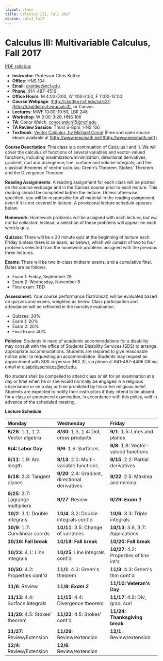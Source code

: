 ```yaml
---
layout: class
title: Calculus III, Fall 2017
course: calc3_fa17
---
```


Calculus III: Multivariable Calculus, Fall 2017
====================================
[PDF syllabus](syllabus.pdf)

- **Instructor**: Professor Chris Kottke
- **Office**: HNS 104
- **Email**: [ckottke@ncf.edu](mailto:ckottke@ncf.edu)
- **Phone**: 914-487-4516
- **Office Hours**: M 4:00-5:00, W 1:00-2:00, F 11:00-12:00
- **Course Webpage**: [http://ckottke.ncf.edu/calc3/](http://ckottke.ncf.edu/calc3), or Canvas
- **Lectures**: MWF 10:00-10:50, LBR 248
- **Workshop**: W 2:00-3:20, HNS 106
- **TA**: Conor Welch, [conor.welch15@ncf.edu](mailto:conor.welch15@ncf.edu).
- **TA Review Session**: Thurs 6-8pm, HNS 106
- **Textbook**: [Vector Calculus, by Michael Corral](http://www.mecmath.net/calc3book.pdf) (Free and open source ebook available at [http://www.mecmath.net](http://www.mecmath.net))

**Course Description**: This class is a continuation of Calculus I and II. We
will cover the calculus of functions of several variables and vector-valued
functions, including maximization/minimization; directional derivatives;
gradient, curl and divergence; line, surface and volume integrals; and the
classical theorems of vector calculus: Green's Theorem, Stokes' Theorem and the
Divergence Theorem.

**Reading Assignments**: 
A reading assignment for each class will be posted on the course webpage and in
the Canvas course prior to each lecture. This reading should be completed
*before* the lecture. Unless otherwise specified, you will be responsible for 
all material in the reading assignment, even if it is not covered in lecture. A provisional lecture
schedule appears below.

**Homework**:
Homework problems will be assigned with each lecture, *but will not be collected*. 
Instead, a selection of these problems will appear on each weekly quiz.

**Quizzes**: There will be a 20 minute quiz at the beginning of lecture each
Friday (unless there is an exam, as below), which will consist of two to four problems
selected from the homework problems assigned with the previous three lectures. 

**Exams**: There will be two in-class midterm exams, and a cumulative final. Dates are as follows:

- Exam 1: Friday, September 29
- Exam 2: Wednesday, November 8
- Final exam: TBD

**Assessment**: 
Your course performance (Sat/Unsat) will be evaluated based on quizzes and exams, weighted as below.
Class participation and attendance will be reflected in the narrative evaluation.

- Quizzes: 20%
- Exam 1: 20%
- Exam 2: 20%
- Final Exam: 40%

**Policies**: 
Students in need of academic accommodations for a disability may consult with the office of Students
Disability Services (SDS) to arrange appropriate accommodations. Students are required to give
reasonable notice prior to requesting an accommodation. Students may request an appointment with
SDS in-person (HCL3), via phone at 941-487-4496 OR via email at disabilityservices@ncf.edu.

No student shall be compelled to attend class or sit for an examination at a
day or time when he or she would normally be engaged in a religious observance
or on a day or time prohibited by his or her religious belief.  Students are
expected to notify their instructors if they intend to be absent for a class or
announced examination, in accordance with this policy, well in advance of the scheduled
meeting.

**Lecture Schedule**:

| Monday | Wednesday | Friday |
|:-----|:-----|:-----|
| **8/28**: 1.1, 1.2: Vector algebra | **8/30**: 1.3, 1.4: Dot, cross products | **9/1**: 1.5: Lines and planes |
| **9/4: Labor Day** | **9/6**: 1.6: Surfaces | **9/8**: 1.8: Vector-valued functions |
| **9/11**: 1.9: Arc length | **9/13**: 2.1: Multi-variable functions | **9/15**: 2.2: Partial derivatives |
| **9/18**: 2.3: Tangent planes | **9/20**: 2.4: Gradient, directional derivatives | **9/22**: 2.5: Maxima and minima |
| **9/25**: 2.7: Lagrange multipliers | **9/27**: Review | **9/29: _Exam 1_** |
| **10/2**: 3.1: Double integrals | **10/4**: 3.2: Double integrals cont'd | **10/6**: 3.3: Triple integrals | 
| **10/9**: 1.7: Curvilinear coords | **10/11**: 3.5: Change of variables | **10/13**: 3.6, 3.7: Applications | 
| **10/16: Fall break** | **10/18: Fall break** | **10/20: Fall break** | 
| **10/23**: 4.1: Line integrals | **10/25**: Line integrals cont'd | **10/27**: 4.2: Properties of line int's |
| **10/30**: 4.2: Properties cont'd | **11/1**: 4.3: Green's theorem | **11/3**: 4.3: Green's thm cont'd | 
| **11/6**: Review | **11/8: _Exam 2_** | **11/10: Veteran's Day** | 
| **11/13**: 4.4: Surface integrals | **11/15**: 4.4: Divergence theorem | **11/17**: 4.6: Div, grad, curl | 
| **11/20**: 4.5: Stokes' theorem | **11/22**: 4.5: Stokes' cont'd | **11/24: Thanksgiving break** | 
| **11/27**: Review/Extension | **11/29**: Review/extension | **12/1**: Review/extension | 
| **12/4**: Review/Extension | **12/6**: Review/extension | | 


